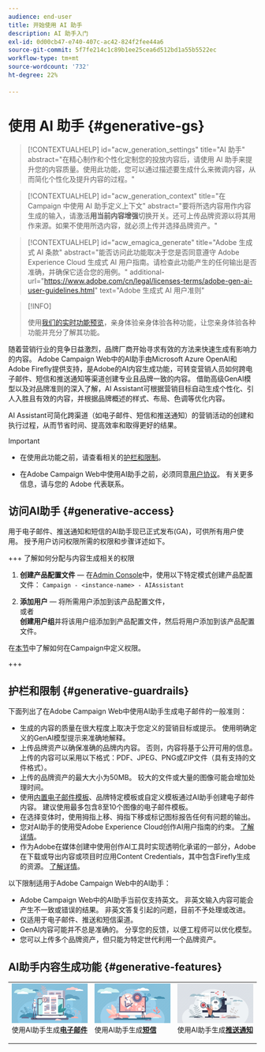 ```yaml
---
audience: end-user
title: 开始使用 AI 助手
description: AI 助手入门
exl-id: 0d00cb47-e740-407c-ac42-824f2fee44a6
source-git-commit: 5f7fe214c1c89b1ee25cea6d512bd1a55b5522ec
workflow-type: tm+mt
source-wordcount: '732'
ht-degree: 22%

---
```


# 使用 AI 助手 {#generative-gs}

>[!CONTEXTUALHELP]
>id="acw_generation_settings"
>title="AI 助手"
>abstract="在精心制作和个性化定制您的投放内容后，请使用 AI 助手来提升您的内容质量。使用此功能，您可以通过描述要生成什么来微调内容，从而简化个性化及提升内容的过程。"

>[!CONTEXTUALHELP]
>id="acw_generation_context"
>title="在 Campaign 中使用 AI 助手定义上下文"
>abstract="要将所选内容用作内容生成的输入，请激活&#x200B;**用当前内容增强**&#x200B;切换开关。还可上传品牌资源以将其用作来源。如果不使用所选内容，就必须上传并选择品牌资产。"

>[!CONTEXTUALHELP]
>id="acw_emagica_generate"
>title="Adobe 生成式 AI 条款"
>abstract="能否访问此功能取决于您是否同意遵守 Adobe Experience Cloud 生成式 AI 用户指南。请检查此功能产生的任何输出是否准确，并确保它适合您的用例。"
>additional-url="https://www.adobe.com/cn/legal/licenses-terms/adobe-gen-ai-user-guidelines.html" text="Adobe 生成式 AI 用户准则"

>[!INFO]
>
>使用[我们的实时功能预览](https://experienceleague.adobe.com/zh-hans/apps/journey-optimizer/ai-assistant-content-accelerator)，亲身体验亲身体验各种功能，让您亲身体验各种功能并充分了解其功能。

随着营销行业的竞争日益激烈，品牌厂商开始寻求有效的方法来快速生成有影响力的内容。 Adobe Campaign Web中的AI助手由Microsoft Azure OpenAI和Adobe Firefly提供支持，是Adobe的AI内容生成功能，可转变营销人员如何跨电子邮件、短信和推送通知等渠道创建专业且品牌一致的内容。 借助高级GenAI模型以及对品牌准则的深入了解，AI Assistant可根据营销目标自动生成个性化、引人入胜且有效的内容，并根据品牌概述的样式、布局、色调等优化内容。

AI Assistant可简化跨渠道（如电子邮件、短信和推送通知）的营销活动的创建和执行过程，从而节省时间、提高效率和取得更好的结果。

>[!IMPORTANT]
>
>* 在使用此功能之前，请查看相关的[护栏和限制](#generative-guardrails)。
>
>* 在Adobe Campaign Web中使用AI助手之前，必须同意[用户协议](https://www.adobe.com/cn/legal/licenses-terms/adobe-dx-gen-ai-user-guidelines.html)。 有关更多信息，请与您的 Adobe 代表联系。

## 访问AI助手 {#generative-access}

用于电子邮件、推送通知和短信的AI助手现已正式发布(GA)，可供所有用户使用。 授予用户访问权限所需的权限和步骤详述如下。

+++ 了解如何分配与内容生成相关的权限

1. **创建产品配置文件** — 在[Admin Console](https://stage.adminconsole.adobe.com/)中，使用以下特定模式创建产品配置文件：
   `Campaign - <instance-name> - AIAssistant`

1. **添加用户** — 将所需用户添加到该产品配置文件，\
   或者\
   **创建用户组**&#x200B;并将该用户组添加到产品配置文件，然后将用户添加到该产品配置文件。

在[本节](../get-started/permissions.md)中了解如何在Campaign中定义权限。

+++

## 护栏和限制 {#generative-guardrails}

下面列出了在Adobe Campaign Web中使用AI助手生成电子邮件的一般准则：

* 生成的内容的质量在很大程度上取决于您定义的营销目标或提示。 使用明确定义的GenAI模型提示来准确地解释。
* 上传品牌资产以确保准确的品牌内内容。 否则，内容将基于公开可用的信息。 上传的内容可以采用以下格式：PDF、JPEG、PNG或ZIP文件（具有支持的文件格式）。
* 上传的品牌资产的最大大小为50MB。 较大的文件或大量的图像可能会增加处理时间。
* 使用[内置电子邮件模板](../email/create-email-templates.md)、品牌特定模板或自定义模板通过AI助手创建电子邮件内容。 建议使用最多包含8至10个图像的电子邮件模板。
* 在选择变体时，使用拇指上移、拇指下移或标记图标报告任何有问题的输出。
* 您对AI助手的使用受Adobe Experience Cloud创作AI用户指南的约束。 [了解详情](https://www.adobe.com/cn/legal/licenses-terms/adobe-dx-gen-ai-user-guidelines.html)。
* 作为Adobe在媒体创建中使用创作AI工具时实现透明化承诺的一部分，Adobe在下载或导出内容或项目时应用Content Credentials，其中包含Firefly生成的资源。 [了解详情](https://helpx.adobe.com/firefly/using/content-credentials.html)。

以下限制适用于Adobe Campaign Web中的AI助手：

* Adobe Campaign Web中的AI助手当前仅支持英文。 非英文输入内容可能会产生不一致或错误的结果。 非英文答复引起的问题，目前不予处理或改进。
* 仅适用于电子邮件、推送和短信渠道。
* GenAI内容可能并不总是准确的。 分享您的反馈，以便工程师可以优化模型。
* 您可以上传多个品牌资产，但只能为特定世代利用一个品牌资产。

## AI助手内容生成功能 {#generative-features}

<table style="table-layout:fixed"><tr style="border: 0;">
<td>
<a href="generative-content.md">
<img alt="[使用AI助手生成电子邮件]" src="assets/do-not-localize/text-genai.jpeg">
</a>
<div>
使用AI助手生成<a href="generative-content.md"><strong>电子邮件</strong></a>
</div>
<p>
</td>
<td>
<a href="generative-sms.md">
<img alt="[使用AI助手生成短信]" src="assets/do-not-localize/image-genai.jpeg">
</a>
<div>使用AI助手生成<a href="generative-sms.md"><strong>短信</strong>
</div>
<p>
</td>
<td>
<a href="generative-push.md">
<img alt="[使用AI助手生成推送通知]" src="assets/do-not-localize/email-genai.jpeg">
</a>
<div>
使用AI助手生成<a href="generative-push.md"><strong>推送通知</strong></a>
</div>
<p></td>
</tr></table>